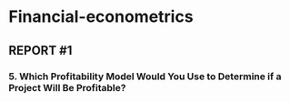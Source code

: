 # Financial-econometrics
## REPORT #1
### 5. Which Profitability Model Would You Use to Determine if a Project Will Be Profitable?

